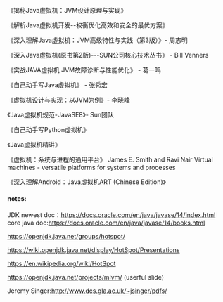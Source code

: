《揭秘Java虚拟机：JVM设计原理与实现》

《解析Java虚拟机开发--权衡优化高效和安全的最优方案》

《深入理解Java虚拟机：JVM高级特性与实践（第3版）》- 周志明

《深入Java虚拟机(原书第2版)---SUN公司核心技术丛书》 - Bill Venners

《实战JAVA虚拟机  JVM故障诊断与性能优化》 - 葛一鸣

《自己动手写Java虚拟机》 - 张秀宏

《虚拟机设计与实现：以JVM为例》- 李晓峰

《Java虚拟机规范-JavaSE8》- Sun团队

《自己动手写Python虚拟机》

《Java虚拟机精讲》

《虚拟机：系统与进程的通用平台》 James E. Smith and Ravi Nair Virtual machines - versatile platforms for systems and processes

《深入理解Android：Java虚拟机ART (Chinese Edition)》

#### notes:
JDK newest doc：https://docs.oracle.com/en/java/javase/14/index.html
core java doc:https://docs.oracle.com/en/java/javase/14/books.html

https://openjdk.java.net/groups/hotspot/

https://wiki.openjdk.java.net/display/HotSpot/Presentations

https://en.wikipedia.org/wiki/HotSpot

https://openjdk.java.net/projects/mlvm/ (userful slide)

Jeremy Singer:http://www.dcs.gla.ac.uk/~jsinger/pdfs/






